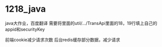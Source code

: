 # 1218_java

java大作业，百度翻译 需要将里面的util/.../TransApi里面的18，19行填上自己的appid和securityKey

前端cookie减少请求次数
后台redis缓存部分数据，减少请求
